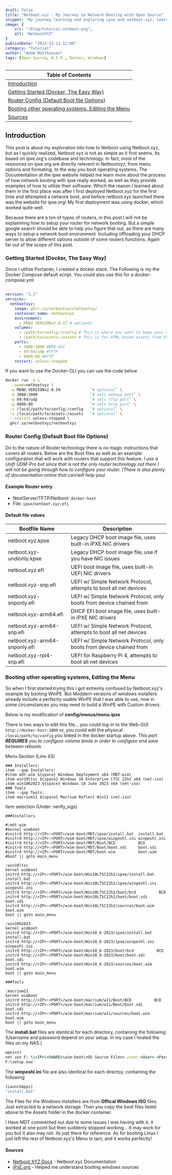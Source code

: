 ```yaml
---
draft: false
title: "Netboot.xyz - My Journey to Network Booting with Open Source"
snippet: "My journey learning and exploring ipxe and netboot.xyz, learning tips and tricks and how to boot windows and bootable images."
image: {
    src: "/blog/tutorial-netboot.png",
    alt: "NetbootXYZ"
}
publishDate: "2023-12-11 12:00"
category: "Tutorial"
author: "Adam Matthiesen"
tags: [Open Source, W.I.P., Docker, Windows]
---
```


| Table of Contents |
| ----------------- |
| [Introduction](#introduction) |
| [Getting Started (Docker, The Easy Way)](#getting-started-docker-the-easy-way) |
| [Router Config (Default Boot file Options)](#router-config-default-boot-file-options) |
| [Booting other operating systems, Editing the Menu](#booting-other-operating-systems-editing-the-menu) |
| [Sources](#sources) |

## Introduction

This post is about my exploration into how to Netboot using Netboot.xyz, but as I quickly realized, Netboot.xyz is not as simple as it first seems.  Its based on ipxe.org's codebase and technology.  In fact, most of the resources on ipxe.org are directly relevent in Netbootxyz, from menu options and formating, to the way you boot operating systems.  The Documentation at the ipxe website helped me learn more about the process of how network booting with ipxe really worked, as well as they provide examples of how to utilize their software.  Which the reason I learned about them in the first place was after I first deployed Netboot.xyz for the first time and attempted a network boot, and before netboot.xyz launched there was the website for ipxe.org!  My first deployment was using docker, which worked quite well.

Because there are a ton of types of routers, in this post I will not be explaininng how to setup your router for network booting.  But a simple google search should be able to help you figure that out, as there are many ways to setup a network boot environment.  Including offloading your DHCP server to allow different options outside of some routers functions.  Again far out of the scope of this post.

### Getting Started (Docker, The Easy Way)

Since I utilize Portainer, I created a docker stack.  The Following is my the Docker Compose default script. You could also use this for a docker-compose.yml

```yaml
---
version: "2.1"
services:
  netbootxyz:
    image: ghcr.io/netbootxyz/netbootxyz
    container_name: netbootxyz
    environment:
      - MENU_VERSION=2.0.47 # optional
    volumes:
      - /path/to/config:/config # This is where you want to keep your configs, Highly recomended if you want to edit menus like I did.
      - /path/to/assets:/assets # This is for HTML based assets from the webserver hosted from port 8080
    ports:
      - 3000:3000 #WEB-GUI
      - 69:69/udp #TFTP
      - 8080:80 #HTTP
    restart: unless-stopped
```

If you want to use the Docker-CLI you can use the code below

```sh
docker run -d \
  --name=netbootxyz \
  -e MENU_VERSION=2.0.59             `# optional` \
  -p 3000:3000                       `# sets webapp port` \
  -p 69:69/udp                       `# sets tftp port` \
  -p 8080:80                         `# sets http port` \
  -v /local/path/to/config:/config   `# optional` \
  -v /local/path/to/assets:/assets   `# optional` \
  --restart unless-stopped \
  ghcr.io/netbootxyz/netbootxyz
  ```

### Router Config (Default Boot file Options)

Do to the nature of Router technology there is no magic instructions that covers all routers.  Below are the Boot files as well as an example configuration that will work with routers that support this feature. *I use a Unifi UDM-Pro but since that is not the only router technology out there I will not be going through how to configure your router. (There is also plenty of documentation online that can/will help you)*

#### Example Router entry

- NextServer/TFTP/Netboot: ```docker-host```
- File: ```ipxe/netboot.xyz.efi```

#### Default file values

| Bootfile Name | Description |
| ------------- | ----------- |
| netboot.xyz.kpxe | Legacy DHCP boot image file, uses built-in iPXE NIC drivers |
| netboot.xyz-undionly.kpxe | Legacy DHCP boot image file, use if you have NIC issues |
| netboot.xyz.efi | UEFI boot image file, uses built-in UEFI NIC drivers |
| netboot.xyz-snp.efi | UEFI w/ Simple Network Protocol, attempts to boot all net devices |
| netboot.xyz-snponly.efi | UEFI w/ Simple Network Protocol, only boots from device chained from |
| netboot.xyz-arm64.efi | DHCP EFI boot image file, uses built-in iPXE NIC drivers |
| netboot.xyz-arm64-snp.efi | UEFI w/ Simple Network Protocol, attempts to boot all net devices |
| netboot.xyz-arm64-snponly.efi | UEFI w/ Simple Network Protocol, only boots from device chained from |
| netboot.xyz-rpi4-snp.efi | UEFI for Raspberry Pi 4, attempts to boot all net devices |

### Booting other operating systems, Editing the Menu

So when I first started trying this i got extremly confused by Netboot.xyz's example by booting WinPE.  But Moddern versions of windows installers already include a perfectly usable WinPE that I was able to use, now in some circumstances you may need to build a WinPE with Custom drivers.

Below is my modification of **config/menus/menu.ipxe**

There is two ways to edit this file... you could log-in to the Web-GUI ```http://docker-host:3000``` or, you could edit the physical ```/local/path/to/config``` you linked in the docker startup above. *This part **REQUIRES** you to configure volume binds in order to configure and save between reboots.*

Menu Section (Line 43)

```plaintext
### Installers:
item --gap Installers:
#item mdt-wim ${space} Windows Deployment x64 (MDT-wim)
item win10ltsc ${space} Windows 10 Enterprise LTSC 22h2 x64 (net-iso)
item win1062023 ${space} Windows 10 June 2023 x64 (net-iso)
### Tools
item --gap Tools:
item macrium11 ${space} Macrium Reflect Win11 (net-iso)
```

item selection (Under :verify_sigs)

```plaintext
###Installers

#:mdt-wim
#kernel wimboot
#initrd http://<IP>:<PORT>/wim-boot/MDT/ipxe/install.bat  install.bat
#initrd http://<IP>:<PORT>/wim-boot/MDT/ipxe/winpeshl.ini winpeshl.ini
#initrd http://<IP>:<PORT>/wim-boot/MDT/Boot/BCD          BCD
#initrd http://<IP>:<PORT>/wim-boot/MDT/Boot/boot.sdi     boot.sdi
#initrd http://<IP>:<PORT>/wim-boot/MDT/boot.wim          boot.wim
#boot || goto main_menu

:win10ltsc
kernel wimboot
initrd http://<IP>:<PORT>/wim-boot/Win10LTSC22h2/ipxe/install.bat  install.bat
initrd http://<IP>:<PORT>/wim-boot/Win10LTSC22h2/ipxe/winpeshl.ini winpeshl.ini
initrd http://<IP>:<PORT>/wim-boot/Win10LTSC22h2/boot/bcd          BCD
initrd http://<IP>:<PORT>/wim-boot/Win10LTSC22h2/boot/boot.sdi     boot.sdi
initrd http://<IP>:<PORT>/wim-boot/Win10LTSC22h2/sources/boot.wim  boot.wim
boot || goto main_menu

:win1062023
kernel wimboot
initrd http://<IP>:<PORT>/wim-boot/Win10_6-2023/ipxe/install.bat  install.bat
initrd http://<IP>:<PORT>/wim-boot/Win10_6-2023/ipxe/winpeshl.ini winpeshl.ini
initrd http://<IP>:<PORT>/wim-boot/Win10_6-2023/boot/bcd          BCD
initrd http://<IP>:<PORT>/wim-boot/Win10_6-2023/boot/boot.sdi     boot.sdi
initrd http://<IP>:<PORT>/wim-boot/Win10_6-2023/sources/boot.wim  boot.wim
boot || goto main_menu

###Tools

:macrium11
kernel wimboot
initrd http://<IP>:<PORT>/wim-boot/macrium/w11/Boot/BCD          BCD
initrd http://<IP>:<PORT>/wim-boot/macrium/w11/Boot/boot.sdi     boot.sdi
initrd http://<IP>:<PORT>/wim-boot/macrium/w11/sources/boot.wim  boot.wim
boot || goto main_menu
```

The **install.bat** files are identical for each directory, containing the following (Username and password depend on your setup. In my case I hosted the files on my NAS.)

```bat
wpeinit
net use F: \\<IP>\<SHARE>\wim-boot\<OS Source Files> /user:<User> <Pass>
F:\setup.exe
```

The **winpeshl.ini** file are also identical for each directoy, containing the following

```bat
[LaunchApps]
"install.bat"
```

The Files for the Windows Installers are from **Offical Windows ISO** files.  Just extracted to a network storage. Then you copy the boot files listed above to the Assets folder in the docker container.

I Have MDT commented out due to some issues I was having with it, it worked at one point but then suddenly stopped working... It may work for you but it also may not.  its just there for reference.  As for booting Linux I just left the rest of Netboot.xyz's Menu in tact, and it works perfectly!

#### Sources

- [Netboot XYZ Docs](https://netboot.xyz/docs/) - Netboot.xyz Documentation
- [iPxE.org](https://ipxe.org/) - Helped me understand booting windows sources
